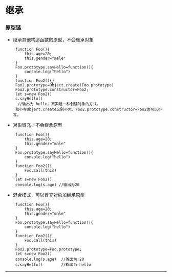 
# 继承
### 原型链
 - 继承其他构造函数的原型，不会继承对象

		function Foo(){
		    this.age=20;
		    this.gender="male"
		}
		Foo.prototype.sayHello=function(){
		    console.log("hello")
		}
		function Foo2(){}
		Foo2.prototype=Object.create(Foo.prototype)
		Foo2.prototype.constructor=Foo2;
		let s=new Foo2()
		s.sayHello()
		 //输出为 hello，其实是一种创建对象的方式，
		和不写Objert.create区别不大，Foo2.prototype.constructor=Foo2也可以不写。

 - 对象冒充，不会继承原型

		function Foo(){
		    this.age=20;
		    this.gender="male"
		}
		Foo.prototype.sayHello=function(){
		    console.log("hello")
		}
		function Foo2(){
		    Foo.call(this)
		}
		let s=new Foo2()
		console.log(s.age) //输出为20
		
 - 混合模式，可以冒充对象加继承原型

		function Foo(){
		    this.age=20;
		    this.gender="male"
		}
		Foo.prototype.sayHello=function(){
		    console.log("hello")
		}
		function Foo2(){
		    Foo.call(this)
		}
		Foo2.prototype=Foo.prototype;
		let s=new Foo2()
		console.log(s.age)  //输出为 20
		s.sayHello()		//输出为 hello

----------